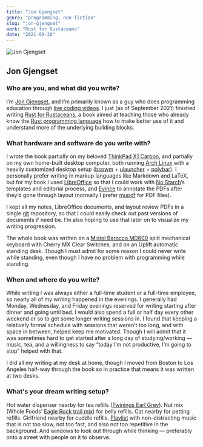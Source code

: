 ```yaml
---
title: "Jon Gjengset"
genre: "programming, non-fiction"
slug: "jon-gjengset"
work: "Rust for Rustaceans"
date: "2021-09-20"
---
```


![Jon Gjengset](/interview-photos/jon-gjengset.jpg)

## Jon Gjengset

### Who are you, and what did you write?

I’m [Jon Gjengset](https://thesquareplanet.com/), and I’m primarily known as a guy who does programming education through [live coding videos](https://www.youtube.com/c/JonGjengset). I just (as of September 2021) finished writing [Rust for Rustaceans](https://nostarch.com/rust-rustaceans), a book aimed at teaching those who already know the [Rust programming language](https://www.rust-lang.org/) how to make better use of it and understand more of the underlying building blocks.

### What hardware and software do you write with?

I wrote the book partially on my beloved [ThinkPad X1 Carbon](https://www.lenovo.com/us/en/d/thinkpad-x1-carbon/), and partially on my own home-built desktop computer, both running [Arch Linux](https://archlinux.org/) with a heavily customized desktop setup ([bspwm](https://github.com/baskerville/bspwm) + [ulauncher](https://github.com/Ulauncher/Ulauncher/) + [polybar](https://github.com/polybar/polybar/)). I personally prefer writing in markup languages like Markdown and LaTeX, but for my book I used [LibreOffice](https://www.libreoffice.org/) so that I could work with [No Starch](https://nostarch.com/writeforus)’s templates and editorial process, and [Evince](https://wiki.gnome.org/Apps/Evince) to annotate the PDFs after they’d gone through layout (normally I prefer [mupdf](https://mupdf.com/) for PDF files).

I kept all my notes, LibreOffice documents, and layout review PDFs in a single [git](https://git-scm.com/) repository, so that I could easily check out past versions of documents if need be. I’m also hoping to use that later on to visualize my writing progression.

The whole book was written on a [Mistel Barocco MD600](https://mistelkeyboard.com/products/403141daeeeeb8dc68707c70cd07de48) split mechanical keyboard with Cherry MX Clear Switches, and on an Uplift automatic standing desk. Though I must admit for some reason I could never write while standing, even though I have no problem with programming while standing.

### When and where do you write?

While writing I was always either a full-time student or a full-time employee, so nearly all of my writing happened in the evenings. I generally had Monday, Wednesday, and Friday evenings reserved for writing starting after dinner and going until bed. I would also spend a full or half day every other weekend or so to get some longer writing sessions in. I found that keeping a relatively formal schedule with sessions that weren’t too long, and with space in between, helped keep me motivated. Though I will admit that it was sometimes hard to get started after a long day of studying/working — music, tea, and a willingness to say “today I’m not productive, I’m going to stop” helped with that.

I did all my writing at my desk at home, though I moved from Boston to Los Angeles half-way through the book so in practice that means it was written at two desks.

### What's your dream writing setup?

Hot water dispenser nearby for tea refills ([Twinings Earl Grey](https://twiningsusa.com/products/earl-grey)). Nut mix (Whole Foods’ [Eagle Rock trail mix](https://smile.amazon.com/365-Whole-Foods-Market-Organic/dp/B086HMBTT8/)) for belly refills. Cat nearby for petting refills. Girlfriend nearby for cuddle refills. [Playlist](https://open.spotify.com/playlist/4Jwlo64U9LTwUtEuOwgW0X?si=648b34e40f484ab9) with non-distracting music that is not too slow, not too fast, and also not too repetitive in the background. And windows to look out through while thinking — preferably onto a street with people on it to observe.